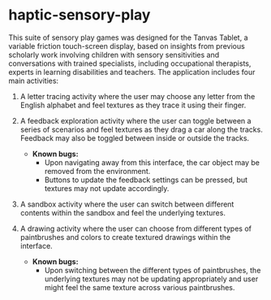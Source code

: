# haptic-sensory-play

This suite of sensory play games was designed for the Tanvas Tablet, a variable friction touch-screen display, based on insights from previous scholarly work involving children with sensory sensitivities and conversations with trained specialists, including occupational therapists, experts in learning disabilities and teachers. The application includes four main activities:

1. A letter tracing activity where the user may choose any letter from the English alphabet and feel textures as they trace it using their finger.
2. A feedback exploration activity where the user can toggle between a series of scenarios and feel textures as they drag a car along the tracks. Feedback may also be toggled between inside or outside the tracks.  
    * **Known bugs:**
        * Upon navigating away from this interface, the car object may be removed from the environment. 
        * Buttons to update the feedback settings can be pressed, but textures may not update accordingly.

3. A sandbox activity where the user can switch between different contents within the sandbox and feel the underlying textures.
4. A drawing activity where the user can choose from different types of paintbrushes and colors to create textured drawings within the interface.  
    * **Known bugs:**
        * Upon switching between the different types of paintbrushes, the underlying textures may not be updating appropriately and user might feel the same texture across various paintbrushes.